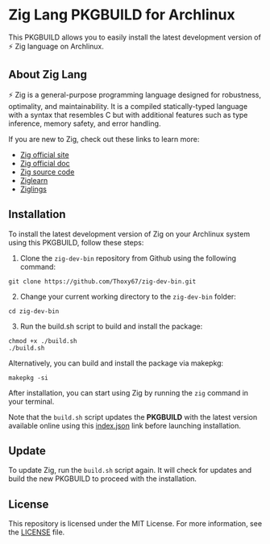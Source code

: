 # Zig Lang PKGBUILD for Archlinux

This PKGBUILD allows you to easily install the latest development version of ⚡
Zig language on Archlinux.

## About Zig Lang

⚡ Zig is a general-purpose programming language designed for robustness,
optimality, and maintainability. It is a compiled statically-typed language with
a syntax that resembles C but with additional features such as type inference,
memory safety, and error handling.

If you are new to Zig, check out these links to learn more:

- [Zig official site](https://ziglang.org/)
- [Zig official doc](https://ziglang.org/documentation/master/)
- [Zig source code](https://github.com/ziglang/zig)
- [Ziglearn](https://ziglearn.org/)
- [Ziglings](https://github.com/ratfactor/ziglings)

## Installation

To install the latest development version of Zig on your Archlinux system using
this PKGBUILD, follow these steps:

1. Clone the `zig-dev-bin` repository from Github using the following command:

```
git clone https://github.com/Thoxy67/zig-dev-bin.git
```

2. Change your current working directory to the `zig-dev-bin` folder:

```
cd zig-dev-bin
```

3. Run the build.sh script to build and install the package:

```
chmod +x ./build.sh
./build.sh
```

Alternatively, you can build and install the package via makepkg:

```
makepkg -si
```

After installation, you can start using Zig by running the `zig` command in your
terminal.

Note that the `build.sh` script updates the **PKGBUILD** with the latest version
available online using this
[index.json](https://ziglang.org/download/index.json) link before launching
installation.

## Update

To update Zig, run the `build.sh` script again. It will check for updates and
build the new PKGBUILD to proceed with the installation.

## License

This repository is licensed under the MIT License. For more information, see the
[LICENSE](LICENSE) file.

